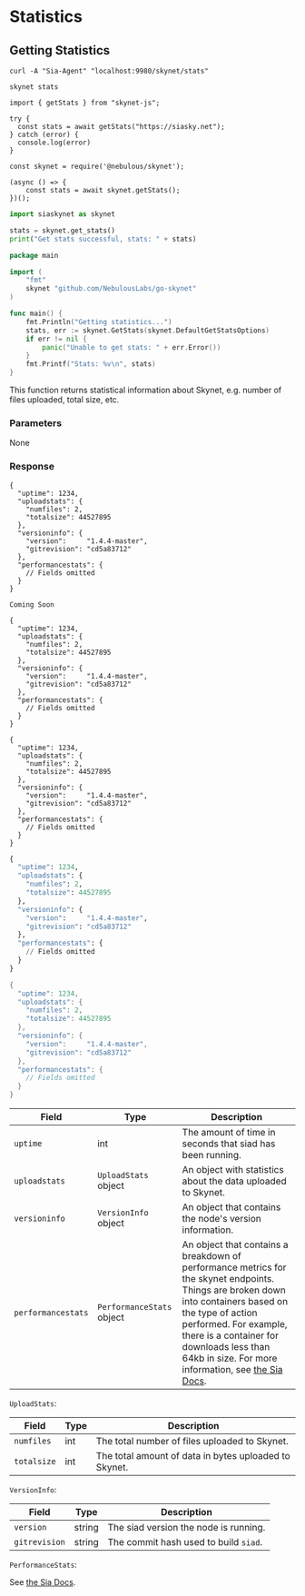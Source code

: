 # Statistics

## Getting Statistics

```shell--curl
curl -A "Sia-Agent" "localhost:9980/skynet/stats"
```

```shell--cli
skynet stats
```

```javascript--browser
import { getStats } from "skynet-js";

try {
  const stats = await getStats("https://siasky.net");
} catch (error) {
  console.log(error)
}
```

```javascript--node
const skynet = require('@nebulous/skynet');

(async () => {
	const stats = await skynet.getStats();
})();
```

```python
import siaskynet as skynet

stats = skynet.get_stats()
print("Get stats successful, stats: " + stats)
```

```go
package main

import (
	"fmt"
	skynet "github.com/NebulousLabs/go-skynet"
)

func main() {
	fmt.Println("Getting statistics...")
	stats, err := skynet.GetStats(skynet.DefaultGetStatsOptions)
	if err != nil {
		panic("Unable to get stats: " + err.Error())
	}
	fmt.Printf("Stats: %v\n", stats)
}
```

This function returns statistical information about Skynet, e.g. number of files
uploaded, total size, etc.

### Parameters

None

### Response

```shell--curl
{
  "uptime": 1234,
  "uploadstats": {
    "numfiles": 2,
    "totalsize": 44527895
  },
  "versioninfo": {
    "version":     "1.4.4-master",
    "gitrevision": "cd5a83712"
  },
  "performancestats": {
    // Fields omitted
  }
}
```

```shell--cli
Coming Soon
```

```javascript--browser
{
  "uptime": 1234,
  "uploadstats": {
    "numfiles": 2,
    "totalsize": 44527895
  },
  "versioninfo": {
    "version":     "1.4.4-master",
    "gitrevision": "cd5a83712"
  },
  "performancestats": {
    // Fields omitted
  }
}
```

```javascript--node
{
  "uptime": 1234,
  "uploadstats": {
    "numfiles": 2,
    "totalsize": 44527895
  },
  "versioninfo": {
    "version":     "1.4.4-master",
    "gitrevision": "cd5a83712"
  },
  "performancestats": {
    // Fields omitted
  }
}
```

```python
{
  "uptime": 1234,
  "uploadstats": {
    "numfiles": 2,
    "totalsize": 44527895
  },
  "versioninfo": {
    "version":     "1.4.4-master",
    "gitrevision": "cd5a83712"
  },
  "performancestats": {
    // Fields omitted
  }
}
```

```go
{
  "uptime": 1234,
  "uploadstats": {
    "numfiles": 2,
    "totalsize": 44527895
  },
  "versioninfo": {
    "version":     "1.4.4-master",
    "gitrevision": "cd5a83712"
  },
  "performancestats": {
    // Fields omitted
  }
}
```

Field | Type | Description
----- | ---- | -----------
`uptime` | int | The amount of time in seconds that siad has been running.
`uploadstats` | `UploadStats` object | An object with statistics about the data uploaded to Skynet.
`versioninfo` | `VersionInfo` object | An object that contains the node's version information.
`performancestats` | `PerformanceStats` object | An object that contains a breakdown of performance metrics for the skynet endpoints. Things are broken down into containers based on the type of action performed. For example, there is a container for downloads less than 64kb in size. For more information, see [the Sia Docs](https://sia.tech/docs/#skynet-stats-get).

`UploadStats`:

Field | Type | Description
----- | ---- | -----------
`numfiles` | int | The total number of files uploaded to Skynet.
`totalsize` | int | The total amount of data in bytes uploaded to Skynet.

`VersionInfo`:

Field | Type | Description
----- | ---- | -----------
`version` | string | The siad version the node is running.
`gitrevision` | string | The commit hash used to build `siad`.

`PerformanceStats`:

See [the Sia Docs](https://sia.tech/docs/#skynet-stats-get).
